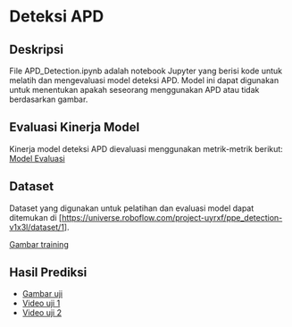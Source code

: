 # Deteksi APD

## Deskripsi

File APD_Detection.ipynb adalah notebook Jupyter yang berisi kode untuk melatih dan mengevaluasi model deteksi APD. Model ini dapat digunakan untuk menentukan apakah seseorang menggunakan APD atau tidak berdasarkan gambar.

## Evaluasi Kinerja Model

Kinerja model deteksi APD dievaluasi menggunakan metrik-metrik berikut:
[Model Evaluasi](result_prediction\model_evaluasi.png)

## Dataset

Dataset yang digunakan untuk pelatihan dan evaluasi model dapat ditemukan di [https://universe.roboflow.com/project-uyrxf/ppe_detection-v1x3l/dataset/1].

[Gambar training](result_prediction\dataset.png)

## Hasil Prediksi

- [Gambar uji](result_prediction\test_image1.png)
- [Video uji 1](result_prediction\test_video1.mp4)
- [Video uji 2](result_prediction\test_video2.mp4)
